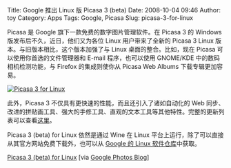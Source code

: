 Title: Google 推出 Linux 版 Picasa 3 (beta)
Date: 2008-10-04 09:46
Author: toy
Category: Apps
Tags: Google, Picasa
Slug: picasa-3-for-linux

Picasa 是 Google 旗下一款免费的数字图片管理软件。在 Picasa 3 的 Windows
版发布后不久，近日，他们又为各位 Linux 用户带来了全新的 Picasa 3 Linux
版本。与旧版本相比，这个版本加强了与 Linux 桌面的整合。比如，现在 Picasa
可以使用你首选的文件管理器和 E-mail 程序，也可以使用 GNOME/KDE
中的数码相机检测功能，与 Firefox 的集成则使你从 Picasa Web Albums
下载专辑更加容易。

[![Picasa 3 for
Linux](http://i.linuxtoy.org/i/2008/10/picasa-linux-thumb.png)](http://i.linuxtoy.org/i/2008/10/picasa-linux.png)

此外，Picasa 3 不仅具有更快速的性能，而且还引入了诸如自动化的 Web
同步、改进的拼贴画工具、强大的手修工具、直观的文本工具等其他特性。完整的更新列表可以查看[这里](http://picasa.google.com/support/bin/answer.py?answer=112056)。

Picasa 3 (beta) for Linux 依然是通过 Wine 在 Linux
平台上运行，除了可以直接从其官方网站免费下载外，也可以从 [Google 的
Linux 软件仓库](http://www.google.com/linuxrepositories/)中获取。

[Picasa 3 (beta) for Linux](http://picasa.google.com/linux/) [via
[Google Photos
Blog](http://googlephotos.blogspot.com/2008/10/picasa-3-beta-for-linux.html)]
